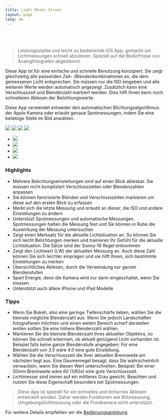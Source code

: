 ```yaml
---
title: Light Meter Street
layout: page
lang: de
---
```

<p class="badge">
  <a href="https://itunes.apple.com/de/app/light-meter-street/id1176645870?mt=8" style="display:inline-block;overflow:hidden;background:url(https://linkmaker.itunes.apple.com/assets/shared/badges/de-de/appstore-lrg.svg) no-repeat;width:135px;height:40px;background-size:contain;"></a>
</p>

> Leistungsstarke und leicht zu bedienende iOS App, gemacht um Lichtmessungen schnell abzulesen. Speziell auf die Bedürfnisse von Analogfotografen abgestimmt.

Diese App ist für eine einfache und schnelle Benutzung konzipiert. Sie zeigt gleichzeitig alle passenden Zeit- /Blendenkombinationen an, die dem gemessenen Licht entsprechen. Sie müssen nur die ISO eingeben und alle weiteren Werte werden automatisch angezeigt. Zusätzlich kann eine Verschlusszeit und Blendenzahl markiert werden. Dies hilft Ihnen beim noch schnelleren Ablesen der Belichtungswerte.

Diese App verwendet entweder den automatischen Blichtungsalgorithmus der Apple Kamera oder erlaubt genaue Spotmessungen, indem Sie eine beliebige Stelle im Bild anwählen.

<div class="centered">
  <a href="#img1"><img src="/images/normal-de-small.png" /></a>
  <a href="#img2"><img src="/images/low-key-de-small.png" /></a>
  <a href="#img3"><img src="/images/shadow-de-small.png" /></a>
  <a href="#img4"><img src="/images/help-de-small.png" /></a>
</div>

<ul class="lightbox">
  <li id="img1"><a href="#start"><img src="/images/normal-de.jpg" /></a></li>
  <li id="img2"><a href="#start"><img src="/images/low-key-de.jpg" /></a></li>
  <li id="img3"><a href="#start"><img src="/images/shadow-de.jpg" /></a></li>
  <li id="img4"><a href="#start"><img src="/images/help-de.jpg" /></a></li>
</ul>

### Highlights

- Mehrere Belichtungseinstellungen sind auf einen Blick ablesbar. Sie müssen nicht kompliziert Verschlusszeiten oder Blendenzahlen anpassen
- Sie können favorisierte Blenden und Verschlusszeiten markieren um diese auf den ersten Blick zu erfassen
- Merkt sich die letzte Messung und erlaubt an dieser, die ISO und andere Einstellungen zu ändern
- Unterstüzt Spotmessungen und automatische Messungen. Spotmessungen halten die Messung fest und Sie können in Ruhe die Auswirkung der Messung untersuchen
- Zeigt einen Merksatz für die aktuelle Lichtsituation an. So können Sie sich leicht Belichtungen merken und trainieren Ihr Gefühl für die aktuelle Lichtsituation. Die Sätze sind der Sunny-16 Regel entnommen
- Zeigt den Lichtwert (LW) der aktuellen Messung an. Auch diese Zahl können Sie sich leichter einprägen und sie hilft Ihnen, sich bestimmte Einstellungen zu merken
- Übersichtliches Ablesen, durch die Verwendung nur ganzer Blendenstufen
- Spart Energie, denn die Kamera wird nur dann eingeschaltet, wenn Sie messen
- Unterstützt auch ältere iPhone und iPad Modelle

### Tipps

- Wenn Sie Bokeh, also eine geringe Tiefenschärfe lieben, wählen Sie die kleinste mögliche Blendenzahl aus. Wenn Sie jedoch Landschaften fotografieren möchten und einen weiten Bereich scharf darstellen wollen sollten Sie eine höhere Blendenzahl wählen.
- Markieren Sie die kleinste Blendenzahl Ihres aktuellen Objektivs, so können Sie schnell erkennen, ob aktuell genügend Licht vorhanden ist. Beispiel falls keine ganze Blendenstufe angegeben: Für eine Blendenzahl von *3.5* wäre *4.0* eine gute Einstellung.
- Wählen Sie die Verschlusszeit die Ihrer aktuellen Brennweite am nächsten liegt aus. Eine Daumenregel besagt, dass Sie wahrscheinlich verwackeln, wenn Sie diesen Wert unterschreiten. Beispiel: Bei einer *50mm* Brennweite wäre *60* (1/60s) eine gute Verschlusszeit.
- Lichtmesser sind immer auf ein mittleres Grau geeicht. Beachten und nutzen Sie diese Eigenschaft besonders bei Spotmessungen.

> Diese App ist speziell für ein schnelles und einfaches Ablesen entwickelt worden. Daher werden Funktionen wie Blitzmessung, Umgebungslichtmessung oder die Frontkamera nicht unterstützt.

Für weitere Details empfehlen wir die [Bedienungsanleitung](/general/2017/10/25/the-user-interface-de.html).
